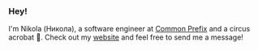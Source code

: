 ### Hey!

I'm Nikola (Никола), a software engineer at [Common Prefix](https://commonprefix.com) and a circus acrobat 🎪. Check out my [website](https://risticnikola.com) and feel free to send me a message!
